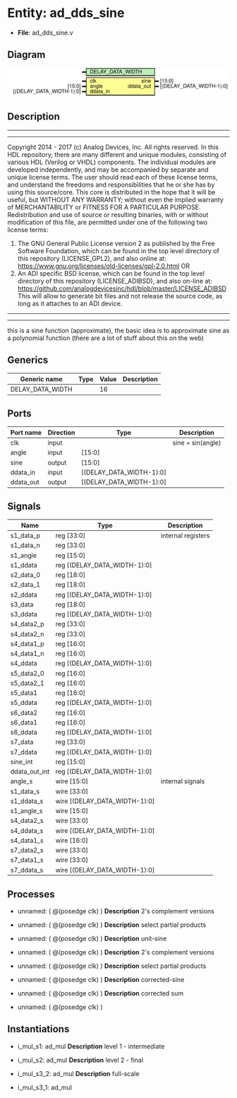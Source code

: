 # Entity: ad_dds_sine

- **File**: ad_dds_sine.v
## Diagram

![Diagram](ad_dds_sine.svg "Diagram")
## Description

***************************************************************************
 ***************************************************************************
 Copyright 2014 - 2017 (c) Analog Devices, Inc. All rights reserved.
 In this HDL repository, there are many different and unique modules, consisting
 of various HDL (Verilog or VHDL) components. The individual modules are
 developed independently, and may be accompanied by separate and unique license
 terms.
 The user should read each of these license terms, and understand the
 freedoms and responsibilities that he or she has by using this source/core.
 This core is distributed in the hope that it will be useful, but WITHOUT ANY
 WARRANTY; without even the implied warranty of MERCHANTABILITY or FITNESS FOR
 A PARTICULAR PURPOSE.
 Redistribution and use of source or resulting binaries, with or without modification
 of this file, are permitted under one of the following two license terms:
   1. The GNU General Public License version 2 as published by the
      Free Software Foundation, which can be found in the top level directory
      of this repository (LICENSE_GPL2), and also online at:
      <https://www.gnu.org/licenses/old-licenses/gpl-2.0.html>
 OR
   2. An ADI specific BSD license, which can be found in the top level directory
      of this repository (LICENSE_ADIBSD), and also on-line at:
      https://github.com/analogdevicesinc/hdl/blob/master/LICENSE_ADIBSD
      This will allow to generate bit files and not release the source code,
      as long as it attaches to an ADI device.
 ***************************************************************************
 ***************************************************************************
 this is a sine function (approximate), the basic idea is to approximate sine as a
 polynomial function (there are a lot of stuff about this on the web)
 
## Generics

| Generic name     | Type | Value | Description |
| ---------------- | ---- | ----- | ----------- |
| DELAY_DATA_WIDTH |      | 16    |             |
## Ports

| Port name | Direction | Type                     | Description       |
| --------- | --------- | ------------------------ | ----------------- |
| clk       | input     |                          | sine = sin(angle) |
| angle     | input     | [15:0]                   |                   |
| sine      | output    | [15:0]                   |                   |
| ddata_in  | input     | [(DELAY_DATA_WIDTH-1):0] |                   |
| ddata_out | output    | [(DELAY_DATA_WIDTH-1):0] |                   |
## Signals

| Name          | Type                             | Description         |
| ------------- | -------------------------------- | ------------------- |
| s1_data_p     | reg     [33:0]                   | internal registers  |
| s1_data_n     | reg     [33:0]                   |                     |
| s1_angle      | reg     [15:0]                   |                     |
| s1_ddata      | reg     [(DELAY_DATA_WIDTH-1):0] |                     |
| s2_data_0     | reg     [18:0]                   |                     |
| s2_data_1     | reg     [18:0]                   |                     |
| s2_ddata      | reg     [(DELAY_DATA_WIDTH-1):0] |                     |
| s3_data       | reg     [18:0]                   |                     |
| s3_ddata      | reg     [(DELAY_DATA_WIDTH-1):0] |                     |
| s4_data2_p    | reg     [33:0]                   |                     |
| s4_data2_n    | reg     [33:0]                   |                     |
| s4_data1_p    | reg     [16:0]                   |                     |
| s4_data1_n    | reg     [16:0]                   |                     |
| s4_ddata      | reg     [(DELAY_DATA_WIDTH-1):0] |                     |
| s5_data2_0    | reg     [16:0]                   |                     |
| s5_data2_1    | reg     [16:0]                   |                     |
| s5_data1      | reg     [16:0]                   |                     |
| s5_ddata      | reg     [(DELAY_DATA_WIDTH-1):0] |                     |
| s6_data2      | reg     [16:0]                   |                     |
| s6_data1      | reg     [16:0]                   |                     |
| s6_ddata      | reg     [(DELAY_DATA_WIDTH-1):0] |                     |
| s7_data       | reg     [33:0]                   |                     |
| s7_ddata      | reg     [(DELAY_DATA_WIDTH-1):0] |                     |
| sine_int      | reg     [15:0]                   |                     |
| ddata_out_int | reg     [(DELAY_DATA_WIDTH-1):0] |                     |
| angle_s       | wire [15:0]                      | internal signals    |
| s1_data_s     | wire [33:0]                      |                     |
| s1_ddata_s    | wire [(DELAY_DATA_WIDTH-1):0]    |                     |
| s1_angle_s    | wire [15:0]                      |                     |
| s4_data2_s    | wire [33:0]                      |                     |
| s4_ddata_s    | wire [(DELAY_DATA_WIDTH-1):0]    |                     |
| s4_data1_s    | wire [16:0]                      |                     |
| s7_data2_s    | wire [33:0]                      |                     |
| s7_data1_s    | wire [33:0]                      |                     |
| s7_ddata_s    | wire [(DELAY_DATA_WIDTH-1):0]    |                     |
## Processes
- unnamed: ( @(posedge clk) )
**Description**
2's complement versions

- unnamed: ( @(posedge clk) )
**Description**
select partial products

- unnamed: ( @(posedge clk) )
**Description**
unit-sine

- unnamed: ( @(posedge clk) )
**Description**
2's complement versions

- unnamed: ( @(posedge clk) )
**Description**
select partial products

- unnamed: ( @(posedge clk) )
**Description**
corrected-sine

- unnamed: ( @(posedge clk) )
**Description**
corrected sum

- unnamed: ( @(posedge clk) )
## Instantiations

- i_mul_s1: ad_mul
**Description**
level 1 - intermediate

- i_mul_s2: ad_mul
**Description**
level 2 - final

- i_mul_s3_2: ad_mul
**Description**
full-scale

- i_mul_s3_1: ad_mul
